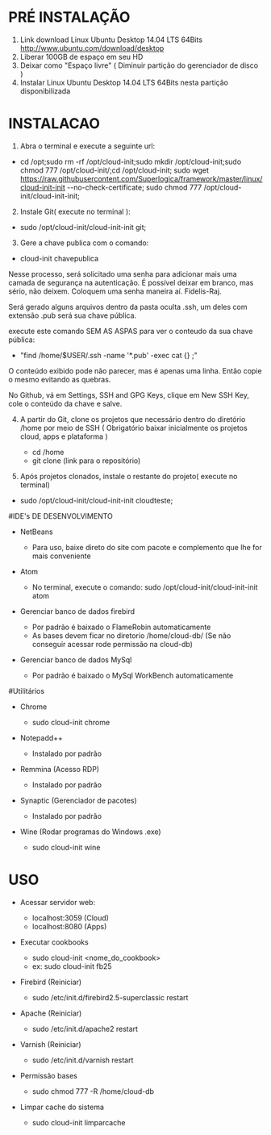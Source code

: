 # PRÉ INSTALAÇÃO
1. Link download Linux Ubuntu Desktop 14.04 LTS 64Bits http://www.ubuntu.com/download/desktop
2. Liberar 100GB de espaço em seu HD
3. Deixar como "Espaço livre" ( Diminuir partição do gerenciador de disco )
4. Instalar Linux Ubuntu Desktop 14.04 LTS 64Bits nesta partição disponibilizada

# INSTALACAO

1. Abra o terminal e execute a seguinte url:
 - cd /opt;sudo rm -rf /opt/cloud-init;sudo mkdir /opt/cloud-init;sudo chmod 777 /opt/cloud-init/;cd /opt/cloud-init; sudo wget https://raw.githubusercontent.com/Superlogica/framework/master/linux/cloud-init-init --no-check-certificate; sudo chmod 777 /opt/cloud-init/cloud-init-init;

2. Instale Git( execute no terminal ):
 - sudo /opt/cloud-init/cloud-init-init git;

3. Gere a chave publica com o comando:
- cloud-init chavepublica

Nesse processo, será solicitado uma senha para adicionar mais uma camada de segurança na autenticação. É possível deixar em branco, mas sério, não deixem. Coloquem uma senha maneira aí. Fidelis-Raj.

Será gerado alguns arquivos dentro da pasta oculta .ssh, um deles com extensão .pub será sua chave pública.

execute este comando SEM AS ASPAS para ver o conteudo da sua chave pública:

- "find  /home/$USER/.ssh -name '*.pub' -exec cat {} \;"

O conteúdo exibido pode não parecer, mas é apenas uma linha. Então copie o mesmo evitando as quebras. 

No Github, vá em Settings, SSH and GPG Keys, clique em New SSH Key, cole o conteúdo da chave e salve.


4. A partir do Git, clone os projetos que necessário dentro do diretório /home por meio de SSH
( Obrigatório baixar inicialmente os projetos cloud, apps e plataforma )

    - cd /home	
    - git clone (link para o repositório)

5. Após projetos clonados, instale o restante do projeto( execute no terminal)
 - sudo /opt/cloud-init/cloud-init-init cloudteste;
	
#IDE's DE DESENVOLVIMENTO
- NetBeans
	- Para uso, baixe direto do site com pacote e complemento que lhe for mais conveniente

- Atom
	- No terminal, execute o comando: sudo /opt/cloud-init/cloud-init-init atom

- Gerenciar banco de dados firebird
	- Por padrão é baixado o FlameRobin automaticamente
	- As bases devem ficar no diretorio /home/cloud-db/ (Se não conseguir acessar rode permissão na cloud-db)

- Gerenciar banco de dados MySql
	- Por padrão é baixado o MySql WorkBench automaticamente

#Utilitários

- Chrome
	- sudo cloud-init chrome

- Notepadd++
 	- Instalado por padrão

- Remmina (Acesso RDP)
 	- Instalado por padrão
 
- Synaptic (Gerenciador de pacotes)
 	- Instalado por padrão
 
- Wine (Rodar programas do Windows .exe)
	- sudo cloud-init wine

# USO

- Acessar servidor web:
	- localhost:3059 (Cloud)
	- localhost:8080 (Apps)

- Executar cookbooks
	- sudo cloud-init <nome_do_cookbook>
	- ex: sudo cloud-init fb25

- Firebird (Reiniciar)
	- sudo /etc/init.d/firebird2.5-superclassic restart

- Apache (Reiniciar)
	- sudo /etc/init.d/apache2 restart

- Varnish (Reiniciar)
	- sudo /etc/init.d/varnish restart
	
- Permissão bases
	- sudo chmod 777 -R /home/cloud-db
	
- Limpar cache do sistema
	- sudo cloud-init limparcache
